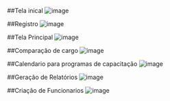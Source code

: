 ##Tela inical
![image](https://github.com/user-attachments/assets/eb529547-5770-49b2-9af5-0a429e4cc1e8)

##Registro
![image](https://github.com/user-attachments/assets/c937dc67-5cc0-477b-be09-c4eecf68ff6c)

##Tela Principal
![image](https://github.com/user-attachments/assets/604179bf-cd14-499b-9484-0dfa38d0081f)

##Comparação de cargo
![image](https://github.com/user-attachments/assets/8abc7ca8-1c1d-4774-b61a-cbd77228fc20)

##Calendario para programas de capacitação
![image](https://github.com/user-attachments/assets/3f54ecd7-169d-4928-876b-10575168f7f7)

##Geração de Relatórios
![image](https://github.com/user-attachments/assets/9096635e-fbf7-4fbe-b10a-2bb00e4f746e)

##Criação de Funcionarios
![image](https://github.com/user-attachments/assets/20c01464-253b-4c76-8c37-6df5797c8919)

